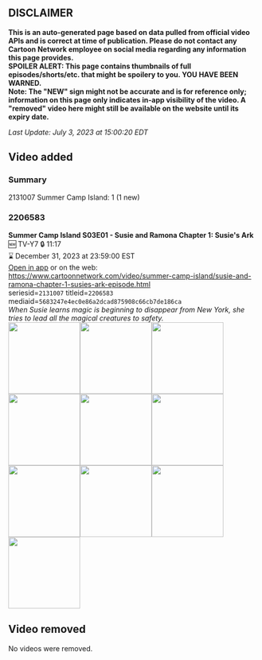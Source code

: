 ## DISCLAIMER
**This is an auto-generated page based on data pulled from official video APIs and is correct at time of publication. Please do not contact any Cartoon Network employee on social media regarding any information this page provides.**  
**SPOILER ALERT: This page contains thumbnails of full episodes/shorts/etc. that might be spoilery to you. YOU HAVE BEEN WARNED.**  
**Note: The "NEW" sign might not be accurate and is for reference only; information on this page only indicates in-app visibility of the video. A "removed" video here might still be available on the website until its expiry date.**  

_Last Update: July 3, 2023 at 15:00:20 EDT_
## Video added
### Summary
2131007 Summer Camp Island: 1 (1 new)  
### 2206583
**Summer Camp Island S03E01 - Susie and Ramona Chapter 1: Susie's Ark**  
🆕 TV-Y7 🔒 11:17  
⌛ December 31, 2023 at 23:59:00 EST  
[Open in app](https://cnvideo.sercomkc.org/redirector.html?type=cnapp&seriesid=2131007&titleid=2206583&mediaid=5683247e4ec0e86a2dcad875908c66cb7de186ca) or on the web: https://www.cartoonnetwork.com/video/summer-camp-island/susie-and-ramona-chapter-1-susies-ark-episode.html  
seriesid=`2131007` titleid=`2206583` mediaid=`5683247e4ec0e86a2dcad875908c66cb7de186ca`  
_When Susie learns magic is beginning to disappear from New York, she tries to lead all the magical creatures to safety._  
<a href="https://s3.amazonaws.com/cartoonorchestrator/2206583_001_1280x720.jpg"><img src="https://s3.amazonaws.com/cartoonorchestrator/2206583_001_640x360.jpg" height="144px" /></a><a href="https://s3.amazonaws.com/cartoonorchestrator/2206583_002_1280x720.jpg"><img src="https://s3.amazonaws.com/cartoonorchestrator/2206583_002_640x360.jpg" height="144px" /></a><a href="https://s3.amazonaws.com/cartoonorchestrator/2206583_003_1280x720.jpg"><img src="https://s3.amazonaws.com/cartoonorchestrator/2206583_003_640x360.jpg" height="144px" /></a><a href="https://s3.amazonaws.com/cartoonorchestrator/2206583_004_1280x720.jpg"><img src="https://s3.amazonaws.com/cartoonorchestrator/2206583_004_640x360.jpg" height="144px" /></a><a href="https://s3.amazonaws.com/cartoonorchestrator/2206583_005_1280x720.jpg"><img src="https://s3.amazonaws.com/cartoonorchestrator/2206583_005_640x360.jpg" height="144px" /></a><a href="https://s3.amazonaws.com/cartoonorchestrator/2206583_006_1280x720.jpg"><img src="https://s3.amazonaws.com/cartoonorchestrator/2206583_006_640x360.jpg" height="144px" /></a><a href="https://s3.amazonaws.com/cartoonorchestrator/2206583_007_1280x720.jpg"><img src="https://s3.amazonaws.com/cartoonorchestrator/2206583_007_640x360.jpg" height="144px" /></a><a href="https://s3.amazonaws.com/cartoonorchestrator/2206583_008_1280x720.jpg"><img src="https://s3.amazonaws.com/cartoonorchestrator/2206583_008_640x360.jpg" height="144px" /></a><a href="https://s3.amazonaws.com/cartoonorchestrator/2206583_009_1280x720.jpg"><img src="https://s3.amazonaws.com/cartoonorchestrator/2206583_009_640x360.jpg" height="144px" /></a><a href="https://s3.amazonaws.com/cartoonorchestrator/2206583_010_1280x720.jpg"><img src="https://s3.amazonaws.com/cartoonorchestrator/2206583_010_640x360.jpg" height="144px" /></a>
## Video removed
No videos were removed.  
